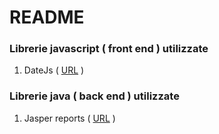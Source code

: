 # README #


### Librerie javascript ( front end ) utilizzate ###
1) DateJs ( [URL](http://datejs.com/) )

### Librerie java ( back end ) utilizzate ###
1) Jasper reports ( [URL](https://www.jaspersoft.com/it) )